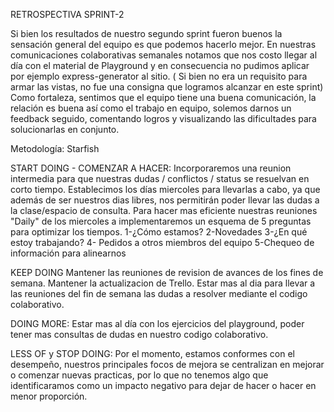 RETROSPECTIVA SPRINT-2

Si bien los resultados de nuestro segundo sprint fueron buenos la sensación general del equipo es que podemos hacerlo mejor. En nuestras comunicaciones colaborativas semanales notamos que nos costo llegar al día con el material de Playground y en consecuencia no pudimos aplicar por ejemplo express-generator al sitio. ( Si bien no era un requisito para armar las vistas, no fue una consigna que logramos alcanzar en este sprint)
Como fortaleza, sentimos que el equipo tiene una buena comunicación, la relación es buena así como el trabajo en equipo, solemos darnos un feedback seguido, comentando logros y visualizando las dificultades para solucionarlas en conjunto.

Metodología: Starfish


START DOING - COMENZAR A HACER:
Incorporaremos una reunion intermedia para que nuestras dudas / conflictos / status se resuelvan en corto tiempo. Establecimos los días miercoles para llevarlas a cabo, ya que además de ser nuestros dias libres, nos permitirán poder llevar las dudas a la clase/espacio de consulta.
Para hacer mas eficiente nuestras reuniones "Daily" de los miercoles a implementaremos un esquema de 5 preguntas para optimizar los tiempos.
1-¿Cómo estamos?
2-Novedades
3-¿En qué estoy trabajando?
4- Pedidos a otros miembros del equipo
5-Chequeo de información para alinearnos

KEEP DOING
Mantener las reuniones de revision de avances de los fines de semana. Mantener la actualizacion de Trello. Estar mas al dia para llevar a las reuniones del fin de semana las dudas a resolver mediante el codigo colaborativo.

DOING MORE:
Estar mas al día con los ejercicios del playground, poder tener mas consultas de dudas en nuestro codigo colaborativo.

LESS OF y STOP DOING: Por el momento, estamos conformes con el desempeño, nuestros principales focos de mejora se centralizan en mejorar o comenzar nuevas practicas, por lo que no tenemos algo que identificaramos como un impacto negativo para dejar de hacer o hacer en menor proporción.

